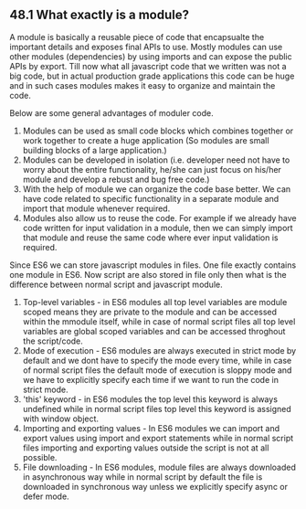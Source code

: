 ## 48.1 What exactly is a module?

A module is basically a reusable piece of code that encapsualte the important details and exposes final APIs to use. Mostly modules can use other modules (dependencies) by using imports and can expose the public APIs by export. Till now what all javascript code that we written was not a big code, but in actual production grade applications this code can be huge and in such cases modules makes it easy to organize and maintain the code.

Below are some general advantages of moduler code.

1. Modules can be used as small code blocks which combines together or work together to create a huge application (So modules are small building blocks of a large application.)
2. Modules can be developed in isolation (i.e. developer need not have to worry about the entire functionality, he/she can just focus on his/her module and develop a rebust and bug free code.)
3. With the help of module we can organize the code base better. We can have code related to specific functionality in a separate module and import that module whenever required.
4. Modules also allow us to reuse the code. For example if we already have code written for input validation in a module, then we can simply import that module and reuse the same code where ever input validation is required.

Since ES6 we can store javascript modules in files. One file exactly contains one module in ES6. Now script are also stored in file only then what is the difference between normal script and javascript module.

1. Top-level variables - in ES6 modules all top level variables are module scoped means they are private to the module and can be accessed within the mmodule itself, while in case of normal script files all top level variables are global scoped variables and can be accessed throghout the script/code.
2. Mode of execution - ES6 modules are always executed in strict mode by default and we dont have to specify the mode every time, while in case of normal script files the default mode of execution is sloppy mode and we have to explicitly specify each time if we want to run the code in strict mode.
3. 'this' keyword - in ES6 modules the top level this keyword is always undefined while in normal script files top level this keyword is assigned with window object.
4. Importing and exporting values - In ES6 modules we can import and export values using import and export statements while in normal script files importing and exporting values outside the script is not at all possible.
5. File downloading - In ES6 modules, module files are always downloaded in asynchronous way while in normal script by default the file is downloaded in synchronous way unless we explicitly specify async or defer mode.
